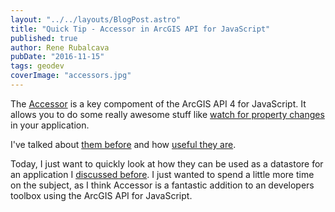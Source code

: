 ```yaml
---
layout: "../../layouts/BlogPost.astro"
title: "Quick Tip - Accessor in ArcGIS API for JavaScript"
published: true
author: Rene Rubalcava
pubDate: "2016-11-15"
tags: geodev
coverImage: "accessors.jpg"
---
```


The [Accessor](https://developers.arcgis.com/javascript/latest/api-reference/esri-core-Accessor.html) is a key compoment of the ArcGIS API 4 for JavaScript. It allows you to do some really awesome stuff like [watch for property changes](https://developers.arcgis.com/javascript/latest/guide/working-with-props/index.html) in your application.

I've talked about [them before](https://odoe.net/blog/fun-with-accessors-in-arcgis-js-4beta1/) and how [useful they are](https://odoe.net/blog/arcgis-js-api-4-0beta1-accessors/).

Today, I just want to quickly look at how they can be used as a datastore for an application I [discussed before](https://odoe.net/blog/diy-redux-using-esrijs-4/). I just wanted to spend a little more time on the subject, as I think Accessor is a fantastic addition to an developers toolbox using the ArcGIS API for JavaScript.

<lite-youtube videoid="3KXr8XY4ALg"></lite-youtube>

